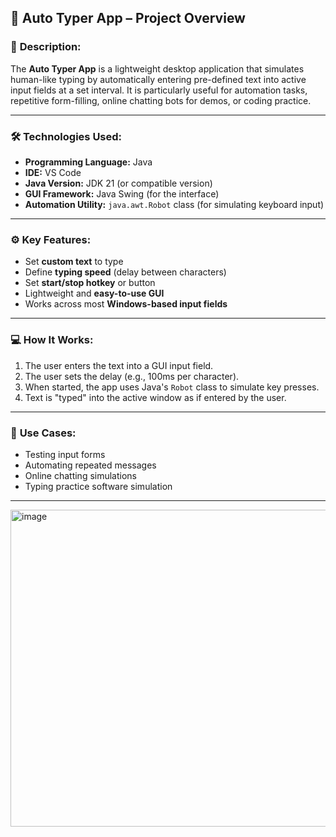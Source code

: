 
## 🧠 **Auto Typer App – Project Overview**

### 🔹 **Description:**

The **Auto Typer App** is a lightweight desktop application that simulates human-like typing by automatically entering pre-defined text into active input fields at a set interval. It is particularly useful for automation tasks, repetitive form-filling, online chatting bots for demos, or coding practice.

---

### 🛠️ **Technologies Used:**

* **Programming Language:** Java
* **IDE:** VS Code
* **Java Version:** JDK 21 (or compatible version)
* **GUI Framework:** Java Swing (for the interface)
* **Automation Utility:** `java.awt.Robot` class (for simulating keyboard input)

---

### ⚙️ **Key Features:**

* Set **custom text** to type
* Define **typing speed** (delay between characters)
* Set **start/stop hotkey** or button
* Lightweight and **easy-to-use GUI**
* Works across most **Windows-based input fields**

---

### 💻 **How It Works:**

1. The user enters the text into a GUI input field.
2. The user sets the delay (e.g., 100ms per character).
3. When started, the app uses Java's `Robot` class to simulate key presses.
4. Text is "typed" into the active window as if entered by the user.

---

### 🧪 **Use Cases:**

* Testing input forms
* Automating repeated messages
* Online chatting simulations
* Typing practice software simulation

---
<img width="645" height="507" alt="image" src="https://github.com/user-attachments/assets/46e1a746-fe60-4a28-b324-ca028a3f7170" />
